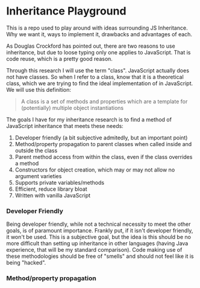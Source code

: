 # Inheritance Playground

This is a repo used to play around with ideas surrounding JS Inheritance. Why we want it, ways to implement it, drawbacks and advantages of each.

As Douglas Crockford has pointed out, there are two reasons to use inheritance, but due to loose typing only one applies to JavaScript. That is code reuse, which is a pretty good reason.

Through this research I will use the term "class". JavaScript actually does not have classes. So when I refer to a class, know that it is a theoretical class, which we are trying to find the ideal implementation of in JavaScript. We will use this definition:

> A class is a set of methods and properties which are a template for (potentially) multiple object instantiations

The goals I have for my inheritance research is to find a method of JavaScript inheritance that meets these needs:

1. Developer friendly (a bit subjective admitedly, but an important point)
2. Method/property propagation to parent classes when called inside and outside the class
3. Parent method access from within the class, even if the class overrides a method
4. Constructors for object creation, which may or may not allow no argument varieties
5. Supports private variables/methods
6. Efficient, reduce library bloat
7. Written with vanilla JavaScript

### Developer Friendly

Being developer friendly, while not a technical necessity to meet the other goals, is of paramount importance. Frankly put, if it isn't developer friendly, it won't be used. This is a subjective goal,
but the idea is this should be no more difficult than setting up inheritance in other languages (having Java experience, that will be my standard comparison). Code making use of these methodologies
should be free of "smells" and should not feel like it is being "hacked".

### Method/property propagation


